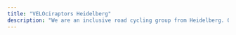 ```yaml
---
title: "VELOciraptors Heidelberg"
description: "We are an inclusive road cycling group from Heidelberg. On our blog, you'll find what's coming up: new events, group rides, and more. Just come along, we look forward to meeting you! 🦖🦕"
---
```


